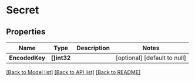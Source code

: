 # Secret

## Properties
Name | Type | Description | Notes
------------ | ------------- | ------------- | -------------
**EncodedKey** | **[]int32** |  | [optional] [default to null]

[[Back to Model list]](../README.md#documentation-for-models) [[Back to API list]](../README.md#documentation-for-api-endpoints) [[Back to README]](../README.md)

